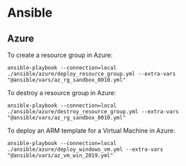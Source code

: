 # Ansible

## Azure

To create a resource group in Azure:

    ansible-playbook --connection=local ./ansible/azure/deploy_resource_group.yml --extra-vars "@ansible/vars/az_rg_sandbox_0010.yml"

To destroy a resource group in Azure:

    ansible-playbook --connection=local ./ansible/azure/destroy_resource_group.yml --extra-vars "@ansible/vars/az_rg_sandbox_0010.yml"

To deploy an ARM template for a Virtual Machine in Azure:

    ansible-playbook --connection=local ./ansible/azure/deploy_windows_vm.yml --extra-vars "@ansible/vars/az_vm_win_2019.yml"
